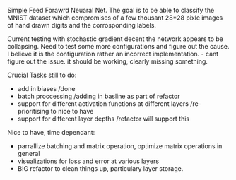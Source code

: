 Simple Feed Forawrd Neuaral Net.
The goal is to be able to classify the MNIST dataset which compromises of a few thousant 28*28 pixle images of hand drawn digits and the corrosponding labels.

Current testing with stochastic gradient decent the network appears to be collapsing. Need to test some more configurations and figure out the cause.
I believe it is the configuration rather an incorrect implementation. - cant figure out the issue. it should be working, clearly missing something.

Crucial Tasks still to do:
  - add in biases /done
  - batch proccessing /adding in basline as part of refactor
  - support for different activation functions at different layers /re-prioritising to nice to have
  - support for different layer depths /refactor will support this

Nice to have, time dependant:
  - parrallize batching and matrix operation, optimize matrix operations in general
  - visualizations for loss and error at various layers
  - BIG refactor to clean things up, particulary layer storage.
